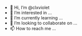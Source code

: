 - 👋 Hi, I’m @clxviolet
- 👀 I’m interested in ...
- 🌱 I’m currently learning ...
- 💞️ I’m looking to collaborate on ...
- 📫 How to reach me ...

<!---
clxviolet/clxviolet is a ✨ special ✨ repository because its `README.md` (this file) appears on your GitHub profile.
You can click the Preview link to take a look at your changes.
--->
